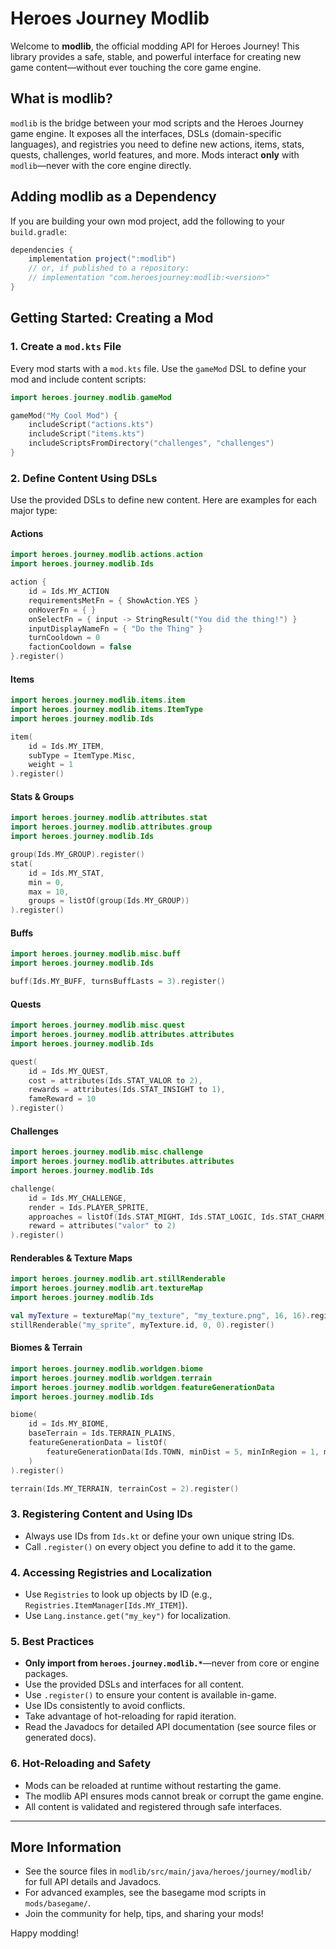 # Heroes Journey Modlib

Welcome to **modlib**, the official modding API for Heroes Journey! This library provides a safe, stable, and powerful interface for creating new game content—without ever touching the core game engine.

## What is modlib?

`modlib` is the bridge between your mod scripts and the Heroes Journey game engine. It exposes all the interfaces, DSLs (domain-specific languages), and registries you need to define new actions, items, stats, quests, challenges, world features, and more. Mods interact **only** with `modlib`—never with the core engine directly.

## Adding modlib as a Dependency

If you are building your own mod project, add the following to your `build.gradle`:

```groovy
dependencies {
    implementation project(":modlib")
    // or, if published to a repository:
    // implementation "com.heroesjourney:modlib:<version>"
}
```

## Getting Started: Creating a Mod

### 1. Create a `mod.kts` File

Every mod starts with a `mod.kts` file. Use the `gameMod` DSL to define your mod and include content scripts:

```kotlin
import heroes.journey.modlib.gameMod

gameMod("My Cool Mod") {
    includeScript("actions.kts")
    includeScript("items.kts")
    includeScriptsFromDirectory("challenges", "challenges")
}
```

### 2. Define Content Using DSLs

Use the provided DSLs to define new content. Here are examples for each major type:

#### Actions
```kotlin
import heroes.journey.modlib.actions.action
import heroes.journey.modlib.Ids

action {
    id = Ids.MY_ACTION
    requirementsMetFn = { ShowAction.YES }
    onHoverFn = { }
    onSelectFn = { input -> StringResult("You did the thing!") }
    inputDisplayNameFn = { "Do the Thing" }
    turnCooldown = 0
    factionCooldown = false
}.register()
```

#### Items
```kotlin
import heroes.journey.modlib.items.item
import heroes.journey.modlib.items.ItemType
import heroes.journey.modlib.Ids

item(
    id = Ids.MY_ITEM,
    subType = ItemType.Misc,
    weight = 1
).register()
```

#### Stats & Groups
```kotlin
import heroes.journey.modlib.attributes.stat
import heroes.journey.modlib.attributes.group
import heroes.journey.modlib.Ids

group(Ids.MY_GROUP).register()
stat(
    id = Ids.MY_STAT,
    min = 0,
    max = 10,
    groups = listOf(group(Ids.MY_GROUP))
).register()
```

#### Buffs
```kotlin
import heroes.journey.modlib.misc.buff
import heroes.journey.modlib.Ids

buff(Ids.MY_BUFF, turnsBuffLasts = 3).register()
```

#### Quests
```kotlin
import heroes.journey.modlib.misc.quest
import heroes.journey.modlib.attributes.attributes
import heroes.journey.modlib.Ids

quest(
    id = Ids.MY_QUEST,
    cost = attributes(Ids.STAT_VALOR to 2),
    rewards = attributes(Ids.STAT_INSIGHT to 1),
    fameReward = 10
).register()
```

#### Challenges
```kotlin
import heroes.journey.modlib.misc.challenge
import heroes.journey.modlib.attributes.attributes
import heroes.journey.modlib.Ids

challenge(
    id = Ids.MY_CHALLENGE,
    render = Ids.PLAYER_SPRITE,
    approaches = listOf(Ids.STAT_MIGHT, Ids.STAT_LOGIC, Ids.STAT_CHARM),
    reward = attributes("valor" to 2)
).register()
```

#### Renderables & Texture Maps
```kotlin
import heroes.journey.modlib.art.stillRenderable
import heroes.journey.modlib.art.textureMap
import heroes.journey.modlib.Ids

val myTexture = textureMap("my_texture", "my_texture.png", 16, 16).register()
stillRenderable("my_sprite", myTexture.id, 0, 0).register()
```

#### Biomes & Terrain
```kotlin
import heroes.journey.modlib.worldgen.biome
import heroes.journey.modlib.worldgen.terrain
import heroes.journey.modlib.worldgen.featureGenerationData
import heroes.journey.modlib.Ids

biome(
    id = Ids.MY_BIOME,
    baseTerrain = Ids.TERRAIN_PLAINS,
    featureGenerationData = listOf(
        featureGenerationData(Ids.TOWN, minDist = 5, minInRegion = 1, maxInRegion = 3)
    )
).register()

terrain(Ids.MY_TERRAIN, terrainCost = 2).register()
```

### 3. Registering Content and Using IDs
- Always use IDs from `Ids.kt` or define your own unique string IDs.
- Call `.register()` on every object you define to add it to the game.

### 4. Accessing Registries and Localization
- Use `Registries` to look up objects by ID (e.g., `Registries.ItemManager[Ids.MY_ITEM]`).
- Use `Lang.instance.get("my_key")` for localization.

### 5. Best Practices
- **Only import from `heroes.journey.modlib.*`**—never from core or engine packages.
- Use the provided DSLs and interfaces for all content.
- Use `.register()` to ensure your content is available in-game.
- Use IDs consistently to avoid conflicts.
- Take advantage of hot-reloading for rapid iteration.
- Read the Javadocs for detailed API documentation (see source files or generated docs).

### 6. Hot-Reloading and Safety
- Mods can be reloaded at runtime without restarting the game.
- The modlib API ensures mods cannot break or corrupt the game engine.
- All content is validated and registered through safe interfaces.

---

## More Information
- See the source files in `modlib/src/main/java/heroes/journey/modlib/` for full API details and Javadocs.
- For advanced examples, see the basegame mod scripts in `mods/basegame/`.
- Join the community for help, tips, and sharing your mods!

Happy modding! 